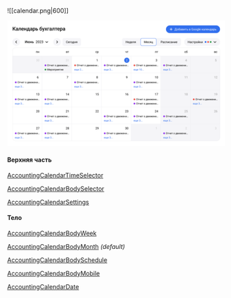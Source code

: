 
![[calendar.png|600]]

<img src="../assets/calendar.png" width="600">

#### Верхняя часть

[AccountingCalendarTimeSelector](TimeSelector/TimeSelector.md)

[AccountingCalendarBodySelector](BodySelector.md)

[AccountingCalendarSettings](Settings/Settings.md)

#### Тело

[AccountingCalendarBodyWeek](Body/Week.md)

[AccountingCalendarBodyMonth](Body/Month.md) *(default)*

[AccountingCalendarBodySchedule](Body/Schedule.md)

[AccountingCalendarBodyMobile](AccountingCalendar/Body/Mobile/Mobile.md)


[AccountingCalendarDate](Date.md)
